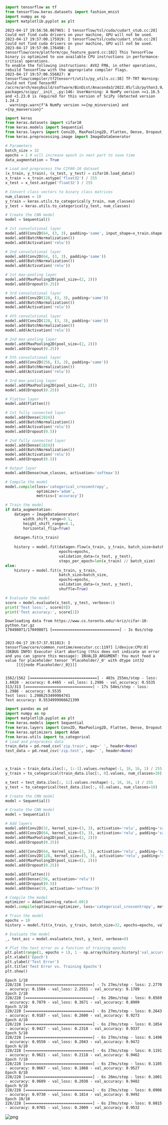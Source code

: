 ```python
import tensorflow as tf
from tensorflow.keras.datasets import fashion_mnist
import numpy as np
import matplotlib.pyplot as plt
```

    2023-04-17 19:56:56.067965: I tensorflow/tsl/cuda/cudart_stub.cc:28] Could not find cuda drivers on your machine, GPU will not be used.
    2023-04-17 19:57:00.175919: I tensorflow/tsl/cuda/cudart_stub.cc:28] Could not find cuda drivers on your machine, GPU will not be used.
    2023-04-17 19:57:00.176498: I tensorflow/core/platform/cpu_feature_guard.cc:182] This TensorFlow binary is optimized to use available CPU instructions in performance-critical operations.
    To enable the following instructions: AVX2 FMA, in other operations, rebuild TensorFlow with the appropriate compiler flags.
    2023-04-17 19:57:06.556827: W tensorflow/compiler/tf2tensorrt/utils/py_utils.cc:38] TF-TRT Warning: Could not find TensorRT
    /accre/arch/easybuild/software/BinDist/Anaconda3/2022.05/lib/python3.9/site-packages/scipy/__init__.py:146: UserWarning: A NumPy version >=1.16.5 and <1.23.0 is required for this version of SciPy (detected version 1.24.2
      warnings.warn(f"A NumPy version >={np_minversion} and <{np_maxversion}"



```python
import keras
from keras.datasets import cifar10
from keras.models import Sequential
from keras.layers import Conv2D, MaxPooling2D, Flatten, Dense, Dropout, BatchNormalization, Activation
from keras.preprocessing.image import ImageDataGenerator

# Parameters
batch_size = 32
epochs = 1 # will increase epoch in next part to save time
data_augmentation = True

# Load and preprocess the CIFAR-10 dataset
(x_train, y_train), (x_test, y_test) = cifar10.load_data()
x_train = x_train.astype('float32') / 255
x_test = x_test.astype('float32') / 255

# Convert class vectors to binary class matrices
num_classes = 10
y_train = keras.utils.to_categorical(y_train, num_classes)
y_test = keras.utils.to_categorical(y_test, num_classes)

# Create the CNN model
model = Sequential()

# 1st convolutional layer
model.add(Conv2D(64, (3, 3), padding='same', input_shape=x_train.shape[1:]))
model.add(BatchNormalization())
model.add(Activation('relu'))

# 2nd convolutional layer
model.add(Conv2D(64, (3, 3), padding='same'))
model.add(BatchNormalization())
model.add(Activation('relu'))

# 1st max-pooling layer
model.add(MaxPooling2D(pool_size=(2, 2)))
model.add(Dropout(0.25))

# 3rd convolutional layer
model.add(Conv2D(128, (3, 3), padding='same'))
model.add(BatchNormalization())
model.add(Activation('relu'))

# 4th convolutional layer
model.add(Conv2D(128, (3, 3), padding='same'))
model.add(BatchNormalization())
model.add(Activation('relu'))

# 2nd max-pooling layer
model.add(MaxPooling2D(pool_size=(2, 2)))
model.add(Dropout(0.25))

# 5th convolutional layer
model.add(Conv2D(256, (3, 3), padding='same'))
model.add(BatchNormalization())
model.add(Activation('relu'))

# 3rd max-pooling layer
model.add(MaxPooling2D(pool_size=(2, 2)))
model.add(Dropout(0.25))

# Flatten layer
model.add(Flatten())

# 1st fully connected layer
model.add(Dense(1024))
model.add(BatchNormalization())
model.add(Activation('relu'))
model.add(Dropout(0.5))

# 2nd fully connected layer
model.add(Dense(1024))
model.add(BatchNormalization())
model.add(Activation('relu'))
model.add(Dropout(0.5))

# Output layer
model.add(Dense(num_classes, activation='softmax'))

# Compile the model
model.compile(loss='categorical_crossentropy',
              optimizer='adam',
              metrics=['accuracy'])

# Train the model
if data_augmentation:
    datagen = ImageDataGenerator(
        width_shift_range=0.1,
        height_shift_range=0.1,
        horizontal_flip=True)
    
    datagen.fit(x_train)
    
    history = model.fit(datagen.flow(x_train, y_train, batch_size=batch_size),
                        epochs=epochs,
                        validation_data=(x_test, y_test),
                        steps_per_epoch=len(x_train) // batch_size)
else:
    history = model.fit(x_train, y_train,
                        batch_size=batch_size,
                        epochs=epochs,
                        validation_data=(x_test, y_test),
                        shuffle=True)

# Evaluate the model
score = model.evaluate(x_test, y_test, verbose=1)
print('Test loss:', score[0])
print('Test accuracy:', score[1])
```

    Downloading data from https://www.cs.toronto.edu/~kriz/cifar-10-python.tar.gz
    170498071/170498071 [==============================] - 3s 0us/step


    2023-04-17 19:57:37.911013: I tensorflow/core/common_runtime/executor.cc:1197] [/device:CPU:0] (DEBUG INFO) Executor start aborting (this does not indicate an error and you can ignore this message): INVALID_ARGUMENT: You must feed a value for placeholder tensor 'Placeholder/_0' with dtype int32
    	 [[{{node Placeholder/_0}}]]


    1562/1562 [==============================] - 403s 255ms/step - loss: 1.6028 - accuracy: 0.4465 - val_loss: 1.2986 - val_accuracy: 0.5535
    313/313 [==============================] - 17s 54ms/step - loss: 1.2986 - accuracy: 0.5535
    Test loss: 1.2986253499984741
    Test accuracy: 0.5534999966621399



```python
import pandas as pd
import numpy as np
import matplotlib.pyplot as plt
from keras.models import Sequential
from keras.layers import Conv2D, MaxPooling2D, Flatten, Dense, Dropout
from keras.optimizers import Adam
from keras.utils import to_categorical
# Load and preprocess data
train_data = pd.read_csv('zip.train', sep=' ', header=None)
test_data = pd.read_csv('zip.test', sep=' ', header=None)



x_train = train_data.iloc[:, 1:-1].values.reshape(-1, 16, 16, 1) / 255
y_train = to_categorical(train_data.iloc[:, 0].values, num_classes=10)

x_test = test_data.iloc[:, 1:].values.reshape(-1, 16, 16, 1) / 255
y_test = to_categorical(test_data.iloc[:, 0].values, num_classes=10)

# Create the CNN model
model = Sequential()

# Create the CNN model
model = Sequential()

# Add layers
model.add(Conv2D(32, kernel_size=(3, 3), activation='relu', padding='same', input_shape=(16, 16, 1)))
model.add(Conv2D(64, kernel_size=(3, 3), activation='relu', padding='same'))
model.add(MaxPooling2D(pool_size=(2, 2)))
model.add(Dropout(0.25))

model.add(Conv2D(64, kernel_size=(3, 3), activation='relu', padding='same'))
model.add(Conv2D(128, kernel_size=(3, 3), activation='relu', padding='same'))
model.add(MaxPooling2D(pool_size=(2, 2)))
model.add(Dropout(0.25))

model.add(Flatten())
model.add(Dense(256, activation='relu'))
model.add(Dropout(0.5))
model.add(Dense(10, activation='softmax'))

# Compile the model
optimizer = Adam(learning_rate=0.001)
model.compile(optimizer=optimizer, loss='categorical_crossentropy', metrics=['accuracy'])

# Train the model
epochs = 10
history = model.fit(x_train, y_train, batch_size=32, epochs=epochs, validation_data=(x_test, y_test))

# Evaluate the model
_, test_acc = model.evaluate(x_test, y_test, verbose=0)

# Plot the test error as a function of training epochs
plt.plot(range(1, epochs + 1), 1 - np.array(history.history['val_accuracy']))
plt.xlabel('Epoch')
plt.ylabel('Test Error')
plt.title('Test Error vs. Training Epochs')
plt.show()


```

    Epoch 1/10
    228/228 [==============================] - 7s 27ms/step - loss: 2.2770 - accuracy: 0.1584 - val_loss: 2.2551 - val_accuracy: 0.1789
    Epoch 2/10
    228/228 [==============================] - 6s 26ms/step - loss: 0.8569 - accuracy: 0.7079 - val_loss: 0.3671 - val_accuracy: 0.8909
    Epoch 3/10
    228/228 [==============================] - 6s 27ms/step - loss: 0.2643 - accuracy: 0.9187 - val_loss: 0.2600 - val_accuracy: 0.9273
    Epoch 4/10
    228/228 [==============================] - 6s 27ms/step - loss: 0.1854 - accuracy: 0.9427 - val_loss: 0.2318 - val_accuracy: 0.9337
    Epoch 5/10
    228/228 [==============================] - 6s 27ms/step - loss: 0.1498 - accuracy: 0.9550 - val_loss: 0.2043 - val_accuracy: 0.9472
    Epoch 6/10
    228/228 [==============================] - 6s 27ms/step - loss: 0.1191 - accuracy: 0.9621 - val_loss: 0.2118 - val_accuracy: 0.9462
    Epoch 7/10
    228/228 [==============================] - 6s 27ms/step - loss: 0.1105 - accuracy: 0.9667 - val_loss: 0.1868 - val_accuracy: 0.9527
    Epoch 8/10
    228/228 [==============================] - 6s 26ms/step - loss: 0.1001 - accuracy: 0.9689 - val_loss: 0.2038 - val_accuracy: 0.9482
    Epoch 9/10
    228/228 [==============================] - 6s 27ms/step - loss: 0.0906 - accuracy: 0.9730 - val_loss: 0.1814 - val_accuracy: 0.9492
    Epoch 10/10
    228/228 [==============================] - 6s 27ms/step - loss: 0.0815 - accuracy: 0.9765 - val_loss: 0.2009 - val_accuracy: 0.9532



    
![png](output_2_1.png)
    



```python

```
